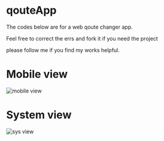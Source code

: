 # qouteApp
The codes below are for a web qoute changer app.

Feel free to correct the errs and fork it if you need the project

please follow me if you find my works helpful.
<h1>Mobile view</h1>

![mobile view](https://user-images.githubusercontent.com/94757579/192156568-182fdd8a-4962-4b37-bac0-9939e5e30fec.jpg)


 <h1>System view</h1>
 
![sys view](https://user-images.githubusercontent.com/94757579/192156506-0db95fe0-98d2-4f98-9ee9-ff550905abeb.jpg)

